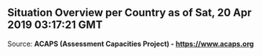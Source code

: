 ## Situation Overview per Country as of Sat, 20 Apr 2019 03:17:21 GMT

Source: **ACAPS (Assessment Capacities Project) - https://www.acaps.org**